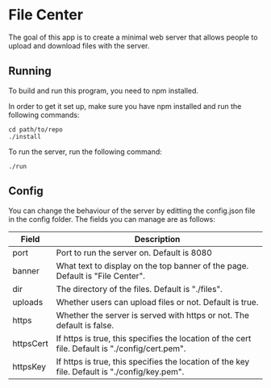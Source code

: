 File Center
===========

The goal of this app is to create a minimal web server that allows people to upload and download files with the server.

Running
-------

To build and run this program, you need to npm installed.

In order to get it set up, make sure you have npm installed and run the following commands:

    cd path/to/repo
    ./install
    
To run the server, run the following command:

    ./run
    
Config
------

You can change the behaviour of the server by editting the config.json file in the config folder.
The fields you can manage are as follows:

| Field          | Description                                                                                      |
|----------------|--------------------------------------------------------------------------------------------------|
| port           | Port to run the server on. Default is 8080                                                       |
| banner         | What text to display on the top banner of the page. Default is "File Center".                    |
| dir            | The directory of the files. Default is "./files".                                                | 
| uploads        | Whether users can upload files or not. Default is true.                                          | 
| https          | Whether the server is served with https or not. The default is false.                            | 
| httpsCert      | If https is true, this specifies the location of the cert file. Default is "./config/cert.pem".  | 
| httpsKey       | If https is true, this specifies the location of the key file. Default is "./config/key.pem".    | 
